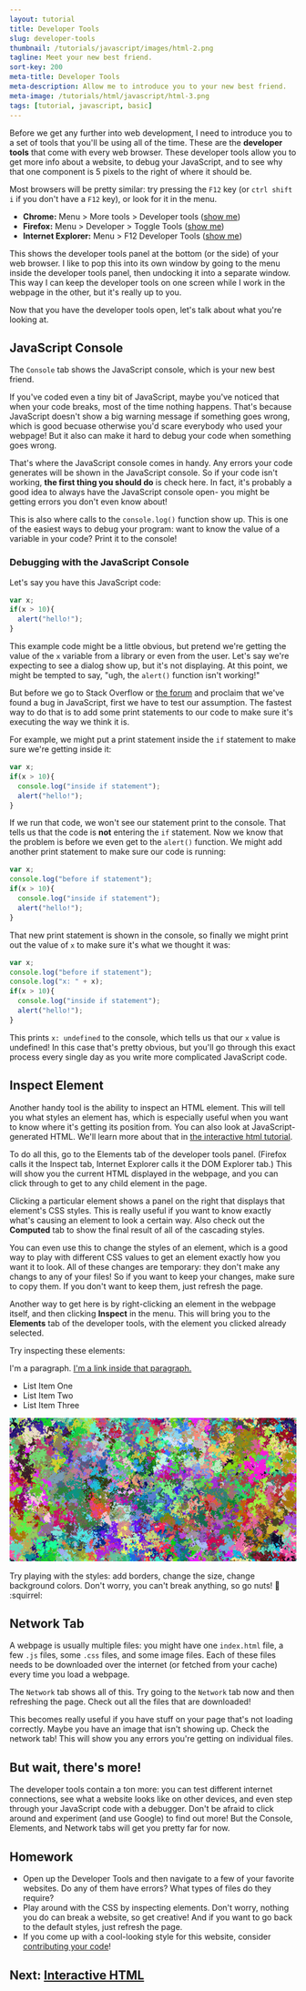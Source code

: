 ```yaml
---
layout: tutorial
title: Developer Tools
slug: developer-tools
thumbnail: /tutorials/javascript/images/html-2.png
tagline: Meet your new best friend.
sort-key: 200
meta-title: Developer Tools
meta-description: Allow me to introduce you to your new best friend.
meta-image: /tutorials/html/javascript/html-3.png
tags: [tutorial, javascript, basic]
---
```


Before we get any further into web development, I need to introduce you to a set of tools that you'll be using all of the time. These are the **developer tools** that come with every web browser. These developer tools allow you to get more info about a website, to debug your JavaScript, and to see why that one component is 5 pixels to the right of where it should be.

Most browsers will be pretty similar: try pressing the `F12` key (or `ctrl shift i` if you don't have a `F12` key), or look for it in the menu.

- **Chrome:** Menu > More tools > Developer tools ([show me](/tutorials/javascript/images/developer-tools-chrome-1.gif))
- **Firefox:** Menu > Developer > Toggle Tools ([show me](/tutorials/javascript/images/developer-tools-firefox-1.gif))
- **Internet Explorer:** Menu > F12 Developer Tools ([show me](/tutorials/javascript/images/developer-tools-edge-1.gif))

This shows the developer tools panel at the bottom (or the side) of your web browser. I like to pop this into its own window by going to the menu inside the developer tools panel, then undocking it into a separate window. This way I can keep the developer tools on one screen while I work in the webpage in the other, but it's really up to you.

Now that you have the developer tools open, let's talk about what you're looking at.

## JavaScript Console

The `Console` tab shows the JavaScript console, which is your new best friend.

If you've coded even a tiny bit of JavaScript, maybe you've noticed that when your code breaks, most of the time nothing happens. That's because JavaScript doesn't show a big warning message if something goes wrong, which is good becuase otherwise you'd scare everybody who used your webpage! But it also can make it hard to debug your code when something goes wrong.

That's where the JavaScript console comes in handy. Any errors your code generates will be shown in the JavaScript console. So if your code isn't working, **the first thing you should do** is check here. In fact, it's probably a good idea to always have the JavaScript console open- you might be getting errors you don't even know about!

This is also where calls to the `console.log()` function show up. This is one of the easiest ways to debug your program: want to know the value of a variable in your code? Print it to the console!

### Debugging with the JavaScript Console

Let's say you have this JavaScript code:

```javascript
var x;
if(x > 10){
  alert("hello!");
}
```

This example code might be a little obvious, but pretend we're getting the value of the `x` variable from a library or even from the user. Let's say we're expecting to see a dialog show up, but it's not displaying. At this point, we might be tempted to say, "ugh, the `alert()` function isn't working!"

But before we go to Stack Overflow or [the forum](http://forum.HappyCoding.io) and proclaim that we've found a bug in JavaScript, first we have to test our assumption. The fastest way to do that is to add some print statements to our code to make sure it's executing the way we think it is.

For example, we might put a print statement inside the `if` statement to make sure we're getting inside it:

```javascript
var x;
if(x > 10){
  console.log("inside if statement");
  alert("hello!");
}
```

If we run that code, we won't see our statement print to the console. That tells us that the code is **not** entering the `if` statement. Now we know that the problem is before we even get to the `alert()` function. We might add another print statement to make sure our code is running:

```javascript
var x;
console.log("before if statement");
if(x > 10){
  console.log("inside if statement");
  alert("hello!");
}
```

That new print statement is shown in the console, so finally we might print out the value of `x` to make sure it's what we thought it was:

```javascript
var x;
console.log("before if statement");
console.log("x: " + x);
if(x > 10){
  console.log("inside if statement");
  alert("hello!");
}
```

This prints `x: undefined` to the console, which tells us that our `x` value is undefined! In this case that's pretty obvious, but you'll go through this exact process every single day as you write more complicated JavaScript code.

## Inspect Element

Another handy tool is the ability to inspect an HTML element. This will tell you what styles an element has, which is especially useful when you want to know where it's getting its position from. You can also look at JavaScript-generated HTML. We'll learn more about that in [the interactive html tutorial](tutorials/javascript/interactive-html).

To do all this, go to the Elements tab of the developer tools panel. (Firefox calls it the Inspect tab, Internet Explorer calls it the DOM Explorer tab.) This will show you the current HTML displayed in the webpage, and you can click through to get to any child element in the page.

Clicking a particular element shows a panel on the right that displays that element's CSS styles. This is really useful if you want to know exactly what's causing an element to look a certain way. Also check out the **Computed** tab to show the final result of all of the cascading styles.

You can even use this to change the styles of an element, which is a good way to play with different CSS values to get an element exactly how you want it to look. All of these changes are temporary: they don't make any changs to any of your files! So if you want to keep your changes, make sure to copy them. If you don't want to keep them, just refresh the page.

Another way to get here is by right-clicking an element in the webpage itself, and then clicking **Inspect** in the menu. This will bring you to the **Elements** tab of the developer tools, with the element you clicked already selected.

Try inspecting these elements:

<p>I'm a paragraph. <a href=".">I'm a link inside that paragraph.</a></p>

<ul>
	<li>List Item One</li>
	<li>List Item Two</li>
	<li>List Item Three</li>
</ul>

<img src="/images/random-walkers-1.png" />

Try playing with the styles: add borders, change the size, change background colors. Don't worry, you can't break anything, so go nuts! :chestnut: :squirrel:

## Network Tab

A webpage is usually multiple files: you might have one `index.html` file, a few `.js` files, some `.css` files, and some image files. Each of these files needs to be downloaded over the internet (or fetched from your cache) every time you load a webpage.

The `Network` tab shows all of this. Try going to the `Network` tab now and then refreshing the page. Check out all the files that are downloaded!

This becomes really useful if you have stuff on your page that's not loading correctly. Maybe you have an image that isn't showing up. Check the network tab! This will show you any errors you're getting on individual files.

## But wait, there's more!

The developer tools contain a ton more: you can test different internet connections, see what a website looks like on other devices, and even step through your JavaScript code with a debugger. Don't be afraid to click around and experiment (and use Google) to find out more! But the Console, Elements, and Network tabs will get you pretty far for now.

## Homework

- Open up the Developer Tools and then navigate to a few of your favorite websites. Do any of them have errors? What types of files do they require?
- Play around with the CSS by inspecting elements. Don't worry, nothing you do can break a website, so get creative! And if you want to go back to the default styles, just refresh the page.
- If you come up with a cool-looking style for this website, consider [contributing your code](https://github.com/KevinWorkman/HappyCoding/wiki/Contributing)!

## Next: [Interactive HTML](tutorials/javascript/interactive-html)
